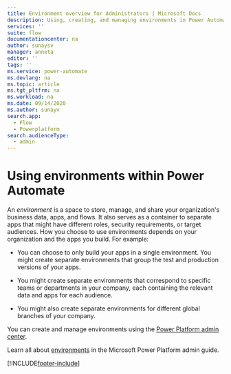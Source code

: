 ```yaml
---
title: Environment overview for Administrators | Microsoft Docs
description: Using, creating, and managing environments in Power Automate
services: ''
suite: flow
documentationcenter: na
author: sunaysv
manager: anneta
editor: ''
tags: ''
ms.service: power-automate
ms.devlang: na
ms.topic: article
ms.tgt_pltfrm: na
ms.workload: na
ms.date: 09/14/2020
ms.author: sunayv
search.app: 
  - Flow
  - Powerplatform
search.audienceType: 
  - admin
---
```

# Using environments within Power Automate

An *environment* is a space to store, manage, and share your organization's business data, apps, and flows. It also serves as a container to separate apps that might have different roles, security requirements, or target audiences. How you choose to use environments depends on your organization and the apps you build. For example:

- You can choose to only build your apps in a single environment.
You might create separate environments that group the test and production versions of your apps.

- You might create separate environments that correspond to specific teams or departments in your company, each containing the relevant data and apps for each audience.

- You might also create separate environments for different global branches of your company.

You can create and manage environments using the [Power Platform admin center](https://aka.ms/ppac). 

Learn all about [environments](https://docs.microsoft.com/power-platform/admin/environments-overview) in the Microsoft Power Platform admin guide.



[!INCLUDE[footer-include](includes/footer-banner.md)]